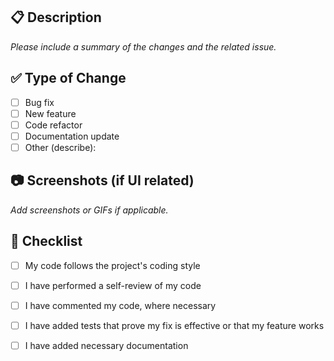 ## 📋 Description

_Please include a summary of the changes and the related issue._


## ✅ Type of Change

- [ ] Bug fix
- [ ] New feature
- [ ] Code refactor
- [ ] Documentation update
- [ ] Other (describe):

## 📷 Screenshots (if UI related)

_Add screenshots or GIFs if applicable._

## 📄 Checklist

- [ ] My code follows the project's coding style
- [ ] I have performed a self-review of my code
- [ ] I have commented my code, where necessary
- [ ] I have added tests that prove my fix is effective or that my feature works
- [ ] I have added necessary documentation

